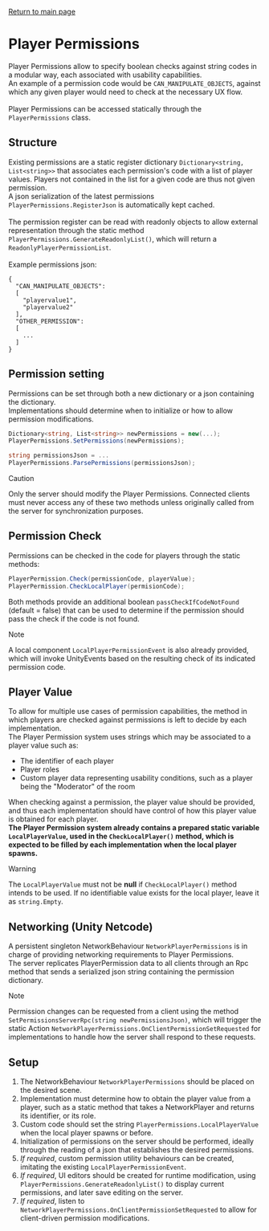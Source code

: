 [Return to main page](../)

# Player Permissions
Player Permissions allow to specify boolean checks against string codes in a modular way, each associated with usability capabilities.\
An example of a permission code would be `CAN_MANIPULATE_OBJECTS`, against which any given player would need to check at the necessary UX flow.\
\
Player Permissions can be accessed statically through the `PlayerPermissions` class.

## Structure
Existing permissions are a static register dictionary `Dictionary<string, List<string>>` that associates each permission's code with a list of player values. Players not contained in the list for a given code are thus not given permission.\
A json serialization of the latest permissions `PlayerPermissions.RegisterJson` is automatically kept cached.\
\
The permission register can be read with readonly objects to allow external representation through the static method `PlayerPermissions.GenerateReadonlyList()`, which will return a `ReadonlyPlayerPermissionList`.\
\
Example permissions json:
```
{
  "CAN_MANIPULATE_OBJECTS":
  [
    "playervalue1",
    "playervalue2"
  ],
  "OTHER_PERMISSION":
  [
    ...
  ]
}
```

## Permission setting
Permissions can be set through both a new dictionary or a json containing the dictionary.\
Implementations should determine when to initialize or how to allow permission modifications.
```C#
Dictionary<string, List<string>> newPermissions = new(...);
PlayerPermissions.SetPermissions(newPermissions);

string permissionsJson = ...
PlayerPermissions.ParsePermissions(permissionsJson);
```
> [!CAUTION]
> Only the server should modify the Player Permissions. Connected clients must never access any of these two methods unless originally called from the server for synchronization purposes.

## Permission Check
Permissions can be checked in the code for players through the static methods:
```C#
PlayerPermission.Check(permissionCode, playerValue);
PlayerPermission.CheckLocalPlayer(permisionCode);
```
Both methods provide an additional boolean `passCheckIfCodeNotFound` (default = false) that can be used to determine if the permission should pass the check if the code is not found.

> [!NOTE]
> A local component `LocalPlayerPermissionEvent` is also already provided, which will invoke UnityEvents based on the resulting check of its indicated permission code. 

## Player Value
To allow for multiple use cases of permission capabilities, the method in which players are checked against permissions is left to decide by each implementation.\
The Player Permission system uses strings which may be associated to a player value such as:
- The identifier of each player
- Player roles
- Custom player data representing usability conditions, such as a player being the "Moderator" of the room

When checking against a permission, the player value should be provided, and thus each implementation should have control of how this player value is obtained for each player.\
**The Player Permission system already contains a prepared static variable `LocalPlayerValue`, used in the `CheckLocalPlayer()` method, which is expected to be filled by each implementation when the local player spawns.**
> [!WARNING]
> The `LocalPlayerValue` must not be **null** if `CheckLocalPlayer()` method intends to be used. If no identifiable value exists for the local player, leave it as `string.Empty`.

## Networking (Unity Netcode)
A persistent singleton NetworkBehaviour `NetworkPlayerPermissions` is in charge of providing networking requirements to Player Permissions.\
The server replicates PlayerPermission data to all clients through an Rpc method that sends a serialized json string containing the permission dictionary.
> [!NOTE]
> Permission changes can be requested from a client using the method `SetPermissionsServerRpc(string newPermissionsJson)`, which will trigger the static Action `NetworkPlayerPermissions.OnClientPermissionSetRequested` for implementations to handle how the server shall respond to these requests.  

## Setup
1. The NetworkBehaviour `NetworkPlayerPermissions` should be placed on the desired scene.
2. Implementation must determine how to obtain the player value from a player, such as a static method that takes a NetworkPlayer and returns its identifier, or its role.
3. Custom code should set the string `PlayerPermissions.LocalPlayerValue` when the local player spawns or before.
4. Initialization of permissions on the server should be performed, ideally through the reading of a json that establishes the desired permissions.
5. *If required*, custom permission utility behaviours can be created, imitating the existing `LocalPlayerPermissionEvent`.
6. *If required*, UI editors should be created for runtime modification, using `PlayerPermissions.GenerateReadonlyList()` to display current permissions, and later save editing on the server.
7. *If required*, listen to `NetworkPlayerPermissions.OnClientPermissionSetRequested` to allow for client-driven permission modifications.


